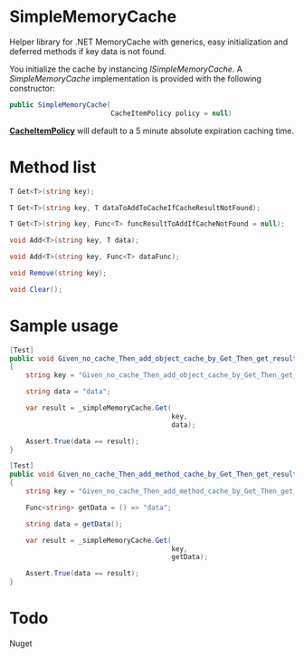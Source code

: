 # SimpleMemoryCache

Helper library for .NET MemoryCache with generics, easy initialization and deferred methods if key data is not found.

You initialize the cache by instancing *ISimpleMemoryCache*. A *SimpleMemoryCache* implementation is provided with the following constructor:

```C#
public SimpleMemoryCache(
						 CacheItemPolicy policy = null)
```

**[CacheItemPolicy](https://msdn.microsoft.com/en-us/library/system.runtime.caching.cacheitempolicy(v=vs.110).aspx)** will default to a 5 minute absolute expiration caching time.

# Method list

```C#
T Get<T>(string key);

T Get<T>(string key, T dataToAddToCacheIfCacheResultNotFound);

T Get<T>(string key, Func<T> funcResultToAddIfCacheNotFound = null);

void Add<T>(string key, T data);

void Add<T>(string key, Func<T> dataFunc);

void Remove(string key);

void Clear();
```

# Sample usage
```C#
[Test]
public void Given_no_cache_Then_add_object_cache_by_Get_Then_get_result()
{
	string key = "Given_no_cache_Then_add_object_cache_by_Get_Then_get_result";

	string data = "data";

	var result = _simpleMemoryCache.Get(
										key, 
										data);

	Assert.True(data == result);
}

[Test]
public void Given_no_cache_Then_add_method_cache_by_Get_Then_get_result()
{
	string key = "Given_no_cache_Then_add_method_cache_by_Get_Then_get_result";

	Func<string> getData = () => "data";

	string data = getData();

	var result = _simpleMemoryCache.Get(
										key, 
										getData);

	Assert.True(data == result);
}
```

# Todo

Nuget